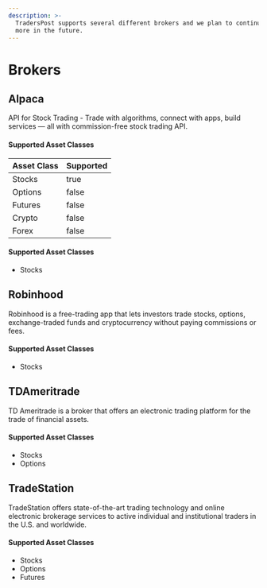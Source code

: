 ```yaml
---
description: >-
  TradersPost supports several different brokers and we plan to continue adding
  more in the future.
---
```


# Brokers

## Alpaca

API for Stock Trading - Trade with algorithms, connect with apps, build services — all with commission-free stock trading API.

#### Supported Asset Classes

<table><thead><tr><th>Asset Class</th><th data-type="checkbox">Supported</th></tr></thead><tbody><tr><td>Stocks</td><td>true</td></tr><tr><td>Options</td><td>false</td></tr><tr><td>Futures</td><td>false</td></tr><tr><td>Crypto</td><td>false</td></tr><tr><td>Forex</td><td>false</td></tr></tbody></table>

#### Supported Asset Classes

* Stocks

## Robinhood

Robinhood is a free-trading app that lets investors trade stocks, options, exchange-traded funds and cryptocurrency without paying commissions or fees.

#### Supported Asset Classes

* Stocks

## TDAmeritrade

TD Ameritrade is a broker that offers an electronic trading platform for the trade of financial assets.

#### Supported Asset Classes

* Stocks
* Options

## TradeStation

TradeStation offers state-of-the-art trading technology and online electronic brokerage services to active individual and institutional traders in the U.S. and worldwide.

#### Supported Asset Classes

* Stocks
* Options
* Futures
